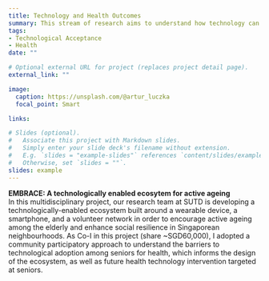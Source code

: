 ```yaml
---
title: Technology and Health Outcomes
summary: This stream of research aims to understand how technology can be harnessed to improve individual health outcomes.
tags:
- Technological Acceptance
- Health
date: ""

# Optional external URL for project (replaces project detail page).
external_link: ""

image:
  caption: https://unsplash.com/@artur_luczka
  focal_point: Smart

links:

# Slides (optional).
#   Associate this project with Markdown slides.
#   Simply enter your slide deck's filename without extension.
#   E.g. `slides = "example-slides"` references `content/slides/example-slides.md`.
#   Otherwise, set `slides = ""`.
slides: example
---
```

**EMBRACE: A technologically enabled ecosytem for active ageing** <br/>
In this multidisciplinary project, our research team at SUTD is developing a technologically-enabled ecosystem built around a wearable device, a smartphone, and a volunteer network in order to encourage active ageing among the elderly and enhance social resilience in Singaporean neighbourhoods. As Co-I in this project (share ~SGD60,000), I adopted a community participatory approach to understand the barriers to technological adoption among seniors for health, which informs the design of the ecosystem, as well as future health technology intervention targeted at seniors.
